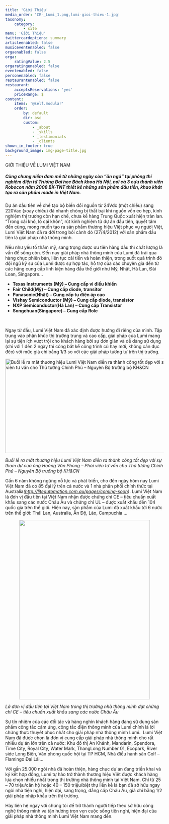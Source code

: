 ```yaml
---
title: 'Giới Thiệu'
media_order: 'CE-_Lumi_1.png,lumi-gioi-thieu-1.jpg'
taxonomy:
    category:
        - site
menu: 'Giới Thiệu'
twittercardoptions: summary
articleenabled: false
musiceventenabled: false
orgaenabled: false
orga:
    ratingValue: 2.5
orgaratingenabled: false
eventenabled: false
personenabled: false
restaurantenabled: false
restaurant:
    acceptsReservations: 'yes'
    priceRange: $
content:
    items: '@self.modular'
    order:
        by: default
        dir: asc
        custom:
            - _about
            - _skills
            - _testimonials
            - _clients
shown_in_footer: true
background_image: img-page-title.jpg
---
```


<p>GIỚI THIỆU VỀ LUMI VIỆT NAM</p>
<h5><strong><em>C&ugrave;ng chung niềm đam m&ecirc; từ những ng&agrave;y c&ograve;n &ldquo;ăn ngủ&rdquo; tại ph&ograve;ng th&iacute; nghiệm điện tử Trường Đại học B&aacute;ch khoa H&agrave; Nội, nơi cả 3 cựu th&agrave;nh vi&ecirc;n Robocon năm 2008 BK-TNT thiết kế những sản phẩm đầu ti&ecirc;n, khao kh&aacute;t tạo ra sản phẩm made in Việt Nam.</em></strong></h5>
<p>Dự &aacute;n đầu ti&ecirc;n về chế tạo bộ biến đổi nguồn từ 24Vdc (một chiều) sang 220Vac (xoay chiều) đ&atilde; nhanh ch&oacute;ng bị thất bại khi nguồn vốn eo hẹp, kinh nghiệm thị trường c&ograve;n hạn chế, chưa kể h&agrave;ng Trung Quốc xuất hiện tr&agrave;n lan. &ldquo;Trong c&aacute;i kh&oacute;, l&oacute; c&aacute;i kh&ocirc;n&rdquo;, r&uacute;t kinh nghiệm từ dự &aacute;n đầu ti&ecirc;n, quyết t&acirc;m đến c&ugrave;ng, mong muốn tạo ra sản phẩm thương hiệu Việt phục vụ người Việt, Lumi Việt Nam&nbsp;đ&atilde; ra đời trong bối cảnh đ&oacute; (27/4/2012) với sản phẩm đầu ti&ecirc;n l&agrave; giải ph&aacute;p nh&agrave; th&ocirc;ng minh.</p>
<p>Nếu như yếu tố thẩm mỹ, sang trọng được ưu ti&ecirc;n h&agrave;ng đầu th&igrave; chất lượng l&agrave; vấn đề sống c&ograve;n. Đến nay giải ph&aacute;p nh&agrave; th&ocirc;ng minh của Lumi đ&atilde; trải qua h&agrave;ng chục phi&ecirc;n bản, li&ecirc;n tục cải tiến v&agrave; ho&agrave;n thiện, trong suốt qu&aacute; tr&igrave;nh đ&oacute; đội ngũ kỹ sư của Lumi được sự hợp t&aacute;c, hỗ trợ của c&aacute;c chuy&ecirc;n gia đến từ c&aacute;c h&atilde;ng cung cấp linh kiện h&agrave;ng đầu thế giới như Mỹ, Nhật, H&agrave; Lan, Đ&agrave;i Loan, Singapore&hellip;</p>
<ul>
<li><strong>Texas Instruments (Mỹ) &ndash; Cung cấp vi điều khiển</strong></li>
<li><strong>Fair Child(Mỹ) &ndash; Cung cấp diode, transitor</strong></li>
<li><strong>Panasonic(Nhật) &ndash; Cung cấp tụ điện &aacute;p cao</strong></li>
<li><strong>Vishay Semiconductor (Mỹ) &ndash; Cung cấp diode, transistor&nbsp;</strong></li>
<li><strong>NXP Semiconductor(H&agrave; Lan) &ndash; Cung cấp Transistor</strong></li>
<li><strong>Songchuan(Singapore) &ndash; Cung cấp Role</strong></li>
</ul>
<p>&nbsp;</p>
<p>Ngay từ đầu, Lumi Việt Nam đ&atilde; x&aacute;c định được hướng đi ri&ecirc;ng của m&igrave;nh. Tập trung v&agrave;o ph&acirc;n kh&uacute;c thị trường trung v&agrave; cao cấp, giải ph&aacute;p của Lumi mang lại sự tiện &iacute;ch vượt trội cho kh&aacute;ch h&agrave;ng bởi sự đơn giản v&agrave; dễ d&agrave;ng sử dụng (chỉ với 1 đến 2 ng&agrave;y thi c&ocirc;ng bất kể c&ocirc;ng tr&igrave;nh cũ hay mới, kh&ocirc;ng cần đục đẽo) với mức gi&aacute; chỉ bằng 1/3 so với c&aacute;c giải ph&aacute;p tương tự tr&ecirc;n thị trường.</p>
<p><img style="display: block; margin-left: auto; margin-right: auto;" src="/giahan/gioi-thieu/lumi-gioi-thieu-1.jpg" alt="Buổi lễ ra mắt thương hiệu Lumi Việt Nam diễn ra th&agrave;nh c&ocirc;ng tốt đẹp với sự tham dự của &ocirc;ng Ho&agrave;ng Văn Phong &ndash; Ph&aacute;i vi&ecirc;n tư vấn cho Thủ tướng Ch&iacute;nh Phủ &ndash; Nguy&ecirc;n Bộ trưởng bộ KH&amp;CN&nbsp;" width="800" height="299" /></p>
<p><em>Buổi lễ ra mắt thương hiệu Lumi Việt Nam diễn ra th&agrave;nh c&ocirc;ng tốt đẹp với sự tham dự của &ocirc;ng Ho&agrave;ng Văn Phong &ndash; Ph&aacute;i vi&ecirc;n tư vấn cho Thủ tướng Ch&iacute;nh Phủ &ndash; Nguy&ecirc;n Bộ trưởng bộ KH&amp;CN&nbsp;</em></p>
<p>Gần 6 năm kh&ocirc;ng ngừng nỗ lực v&agrave; ph&aacute;t triển, cho đến ng&agrave;y h&ocirc;m nay Lumi Việt Nam đ&atilde; c&oacute; 85 đại l&yacute; tr&ecirc;n cả nước v&agrave; 1 nh&agrave; ph&acirc;n phối ch&iacute;nh thức tại Australia<em>(</em><a href="http://liteautomation.com.au/pages/coming-soon" target="_blank" rel="noopener"><em>http://liteautomation.com.au/pages/coming-soon</em></a><em>)</em>. Lumi Việt Nam l&agrave; đơn vị đầu ti&ecirc;n tại Việt Nam nhận được chứng chỉ CE &ndash; ti&ecirc;u chuẩn xuất khẩu sang c&aacute;c nước Ch&acirc;u &Acirc;u v&agrave; chứng chỉ UL &ndash; được xuất khẩu đến 104 quốc gia tr&ecirc;n thế giới. Hiện nay, sản phẩm của Lumi đ&atilde; xuất khẩu tới 6 nước tr&ecirc;n thế giới: Th&aacute;i Lan, Australia, Ấn Độ, L&agrave;o, Campuchia &hellip;</p>
<p><img style="display: block; margin-left: auto; margin-right: auto;" src="/giahan/gioi-thieu/CE-_Lumi_1.png" alt="" width="416" height="569" /></p>
<p><em>L&agrave; đơn vị đầu ti&ecirc;n tại Việt Nam trong thị trường nh&agrave; th&ocirc;ng minh đạt chứng chỉ CE &ndash; ti&ecirc;u chuẩn xuất khẩu sang c&aacute;c nước Ch&acirc;u &Acirc;u</em></p>
<p>Sự t&iacute;n nhiệm của c&aacute;c đối t&aacute;c v&agrave; h&agrave;ng ngh&igrave;n kh&aacute;ch h&agrave;ng đang sử dụng sản phẩm c&ocirc;ng tắc cảm ứng,&nbsp;c&ocirc;ng tắc điện th&ocirc;ng minh&nbsp;của Lumi ch&iacute;nh l&agrave; lời chứng thực thuyết phục nhất cho giải ph&aacute;p nh&agrave; th&ocirc;ng minh Lumi. &nbsp;Lumi Việt Nam đ&atilde; được chọn l&agrave; đơn vị cung cấp giải ph&aacute;p nh&agrave; th&ocirc;ng minh cho rất nhiều dự &aacute;n lớn tr&ecirc;n cả nước: Khu đ&ocirc; thị An Kh&aacute;nh, Mandarin, Spendora, Time City, Royal City, Water Mark, ThangLong Number 01, Ecopark, River side Long Bi&ecirc;n, Văn ph&ograve;ng quốc hội tại TP HCM, Nh&agrave; điều h&agrave;nh s&acirc;n Golf &ndash; Flamingo Đại Lải&hellip;</p>
<p>Với gần 25.000 ng&ocirc;i nh&agrave; đ&atilde; ho&agrave;n thiện, h&agrave;ng chục dự &aacute;n đang triển khai v&agrave; k&yacute; kết hợp đồng, Lumi tự h&agrave;o trở th&agrave;nh thương hiệu Việt được kh&aacute;ch h&agrave;ng lựa chọn nhiều nhất trong thị trường nh&agrave; th&ocirc;ng minh tại Việt Nam. Chỉ từ 25 &ndash; 70 triệu/căn hộ hoặc 40 &ndash; 150 triệu/biệt thự liền kề l&agrave; bạn đ&atilde; sở hữu ngay ng&ocirc;i nh&agrave; tiện nghi, hiện đại, sang trọng, đẳng cấp Ch&acirc;u &Acirc;u, gi&aacute; chỉ bằng 1/2 giải ph&aacute;p nhập khẩu tr&ecirc;n thị trường.</p>
<p>H&atilde;y li&ecirc;n hệ ngay với ch&uacute;ng t&ocirc;i để trở th&agrave;nh người tiếp theo sở hữu c&ocirc;ng nghệ th&ocirc;ng minh v&agrave; tận hưởng trọn vẹn cuộc sống tiện nghi, hiện đại của giải ph&aacute;p nh&agrave; th&ocirc;ng minh Lumi Việt Nam mang đến.</p>